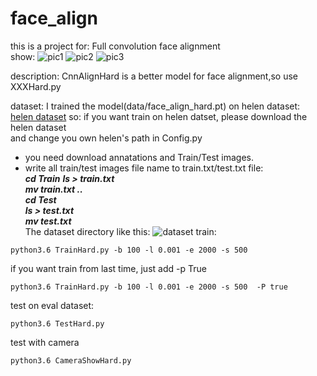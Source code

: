 # face_align
this is a project for: Full convolution face alignment  
show:
![pic1](https://github.com/sunnythree/face_alignment/blob/master/data/t1.png)
![pic2](https://github.com/sunnythree/face_alignment/blob/master/data/t2.png)
![pic3](https://github.com/sunnythree/face_alignment/blob/master/data/t3.png)

description:
CnnAlignHard is a better model for face alignment,so use XXXHard.py 

dataset:
I trained the model(data/face_align_hard.pt) on helen dataset:  
[helen dataset](http://www.ifp.illinois.edu/~vuongle2/helen/)
so: if you want train on helen datset, please download the helen dataset   
and change you own helen's path in Config.py  
* you need download annatations and Train/Test images.
* write all train/test images file name to train.txt/test.txt file:  
***cd Train***
***ls > train.txt***  
***mv train.txt ..***    
***cd Test***  
***ls > test.txt***  
***mv test.txt***   
The dataset directory like this:
![dataset](https://github.com/sunnythree/face_alignment/blob/master/data/dic.png)
train:   
```
python3.6 TrainHard.py -b 100 -l 0.001 -e 2000 -s 500  
```
if you want train from last time, just add -p True
```
python3.6 TrainHard.py -b 100 -l 0.001 -e 2000 -s 500  -P true
```
test on  eval dataset:
```
python3.6 TestHard.py
```
test with camera
```
python3.6 CameraShowHard.py
```